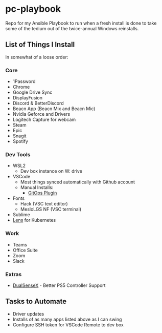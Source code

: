# pc-playbook
Repo for my Ansible Playbook to run when a fresh install is done to take some of the tedium out of the twice-annual Windows reinstalls.

## List of Things I Install
In somewhat of a loose order:
### Core
- 1Password
- Chrome
- Google Drive Sync
- DisplayFusion
- Discord & BetterDiscord
- Beacn App (Beacn Mix and Beacn Mic)
- Nvidia Geforce and Drivers
- Logitech Capture for webcam
- Steam
- Epic
- Snagit
- Spotify

### Dev Tools
- WSL2
   - Dev box instance on W: drive
- VSCode
   - Most things synced automatically with Github account
   - Manual Installs:
      - [GitOps Plugin](https://github.com/weaveworks/vscode-gitops-tools/releases)
- Fonts
   - Hack (VSC text editor)
   - MesloLGS NF (VSC terminal)
- Sublime
- [Lens](https://k8slens.dev/) for Kubernetes

### Work
- Teams
- Office Suite
- Zoom
- Slack

### Extras
- [DualSenseX](https://github.com/Paliverse/DualSenseX) - Better PS5 Controller Support

## Tasks to Automate
- Driver updates
- Installs of as many apps listed above as I can swing
- Configure SSH token for VSCode Remote to dev box
